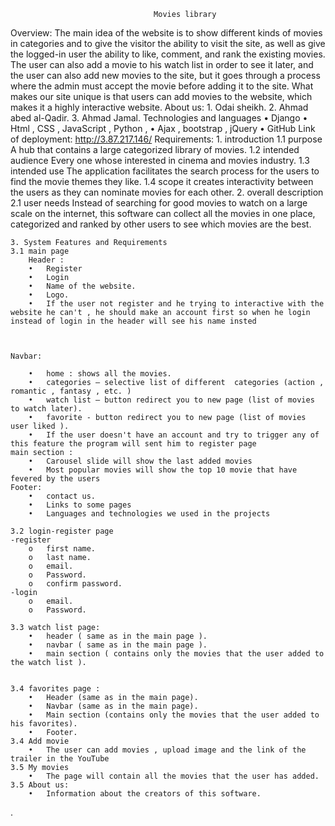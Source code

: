 									Movies library
 

Overview:
The main idea of the website is to show different kinds of movies in categories and to give the visitor the ability to visit the site, as well as give the logged-in user the ability to like, comment, and rank the existing movies. The user can also add a movie to his watch list in order to see it later, and the user can also add new movies to the site, but it goes through a process where the admin must accept the movie before adding it to the site. What makes our site unique is that users can add movies to the website, which makes it a highly interactive website.
About us:
	1.	Odai sheikh.
	2.	Ahmad abed al-Qadir.
	3.	Ahmad Jamal.
Technologies and languages
	•	 Django 
	•	Html , CSS , JavaScript , Python , 
	•	Ajax , bootstrap , jQuery
	•	 GitHub
Link of deployment:  http://3.87.217.146/
Requirements: 
	1. introduction 
	1.1 purpose 
		 A hub that contains a large categorized library of movies.
	1.2 intended audience
			  Every one whose interested in cinema and movies industry.
	1.3 intended use 
		   The application facilitates the search process for the users to find the movie themes they like.
	1.4 scope 
	     it creates interactivity between the users as they can nominate movies for each other.
	2. overall description 
		2.1 user needs
	 	Instead of searching for good movies to watch on a large scale on the internet, this software can collect all the  movies in one place, categorized and ranked by 		  other users to see which movies are the best.


	3. System Features and Requirements
	3.1 main page
	 	Header :
		•	Register 
		•	Login 
		•	Name of the website.
		•	Logo.
		•	If the user not register and he trying to interactive with the website he can't , he should make an account first so when he login instead of login in the header will see his name insted



	Navbar:

		•	home : shows all the movies. 
		•	categories – selective list of different  categories (action , romantic , fantasy , etc. )
		•	watch list – button redirect you to new page (list of movies to watch later).
		•	favorite - button redirect you to new page (list of movies user liked ).
		•	If the user doesn't have an account and try to trigger any of this feature the program will sent him to register page
	main section : 
		•	Carousel slide will show the last added movies 
		•	Most popular movies will show the top 10 movie that have fevered by the users 
	Footer:
		•	contact us.
		•	Links to some pages 
		•	Languages and technologies we used in the projects

	3.2 login-register page 
	-register
		o	first name.
		o	last name.
		o	email.
		o	Password. 
		o	confirm password.
	-login
		o	email.
		o	Password.

	3.3 watch list page:
		•	header ( same as in the main page ).
		•	navbar ( same as in the main page ).
		•	main section ( contains only the movies that the user added to the watch list ).


	3.4 favorites page :
		•	Header (same as in the main page).
		•	Navbar (same as in the main page).
		•	Main section (contains only the movies that the user added to his favorites).
		•	Footer.
	3.4 Add movie
		•	The user can add movies , upload image and the link of the trailer in the YouTube
	3.5 My movies
		•	The page will contain all the movies that the user has added.
	3.5 About us:
		•	Information about the creators of this software.  

 






 

.
 






 

 
 

